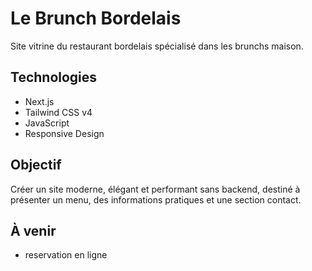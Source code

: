 # Le Brunch Bordelais

Site vitrine du restaurant bordelais spécialisé dans les brunchs maison.

## Technologies

- Next.js
- Tailwind CSS v4
- JavaScript
- Responsive Design

## Objectif

Créer un site moderne, élégant et performant sans backend, destiné à présenter un menu, des informations pratiques et une section contact.

## À venir

- reservation en ligne